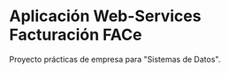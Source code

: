 # Aplicación Web-Services Facturación FACe 
Proyecto prácticas de empresa para "Sistemas de Datos".
